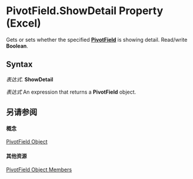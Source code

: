 
# PivotField.ShowDetail Property (Excel)

Gets or sets whether the specified  **[PivotField](52784960-e2da-b43a-1e37-2d4dae61c6d8.md)** is showing detail. Read/write **Boolean**.


## Syntax

 _表达式_. **ShowDetail**

 _表达式_ An expression that returns a **PivotField** object.


## 另请参阅


#### 概念


[PivotField Object](52784960-e2da-b43a-1e37-2d4dae61c6d8.md)
#### 其他资源


[PivotField Object Members](http://msdn.microsoft.com/library/4a6ea12a-072c-a386-c855-7bf5f6eadd46%28Office.15%29.aspx)